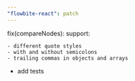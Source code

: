 ```yaml
---
"flowbite-react": patch
---
```


fix(compareNodes): support:

    - different quote styles
    - with and without semicolons
    - trailing commas in objects and arrays

- add tests
